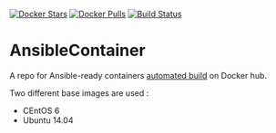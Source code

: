 [![Docker Stars](https://img.shields.io/docker/stars/aaroc/ansiblecontainer.svg?maxAge=2592000?style=plastic)](https://hub.docker.com/r/aaroc/ansiblecontainer/)
[![Docker Pulls](https://img.shields.io/docker/pulls/aaroc/ansiblecontainer.svg?maxAge=2592000?style=plastic)](https://hub.docker.com/r/aaroc/ansiblecontainer/)
[![Build Status](https://travis-ci.org/AAROC/AnsibleContainer.svg?branch=master)](https://travis-ci.org/AAROC/AnsibleContainer)
# AnsibleContainer

A repo for Ansible-ready containers [automated build](https://hub.docker.com/r/aaroc/ansiblecontainer) on Docker hub.

Two different base images are used :

  * CEntOS 6
  * Ubuntu 14.04
